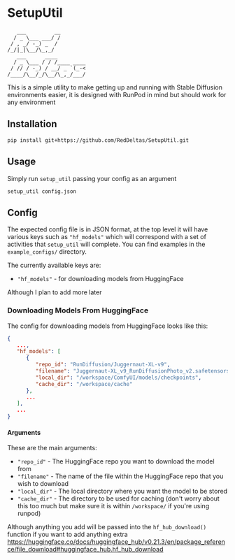 # SetupUtil
```
   ___         __        
  / _ \___ ___/ /        
 / , _/ -_) _  /         
/_/|_|\__/\_,_/          
   ___      ____         
  / _ \___ / / /____ ____
 / // / -_) / __/ _ `(_-<
/____/\__/_/\__/\_,_/___/
```
This is a simple utility to make getting up and running with Stable Diffusion environments easier, it is designed with RunPod in mind but should work for any environment

## Installation
```
pip install git+https://github.com/RedDeltas/SetupUtil.git
```

## Usage
Simply run `setup_util` passing your config as an argument
```
setup_util config.json
```

## Config
The expected config file is in JSON format, at the top level it will have various keys such as `"hf_models"` which will correspond with a set of activities that `setup_util` will complete. You can find examples in the `example_configs/` directory.

The currently available keys are:
* `"hf_models"` - for downloading models from HuggingFace

Although I plan to add more later

### Downloading Models From HuggingFace
The config for downloading models from HuggingFace looks like this:
```json
{
   ...,
   "hf_models": [
      {
         "repo_id": "RunDiffusion/Juggernaut-XL-v9",
         "filename": "Juggernaut-XL_v9_RunDiffusionPhoto_v2.safetensors",
         "local_dir": "/workspace/ComfyUI/models/checkpoints",
         "cache_dir": "/workspace/cache"
      },
      ...
   ],
   ...
}
```

#### Arguments
These are the main arguments:
* `"repo_id"` - The HuggingFace repo you want to download the model from
* `"filename"` - The name of the file within the HuggingFace repo that you wish to download
* `"local_dir"` - The local directory where you want the model to be stored
* `"cache_dir"` - The directory to be used for caching (don't worry about this too much but make sure it is within `/workspace/` if you're using runpod)

Although anything you add will be passed into the `hf_hub_download()` function if you want to add anything extra https://huggingface.co/docs/huggingface_hub/v0.21.3/en/package_reference/file_download#huggingface_hub.hf_hub_download